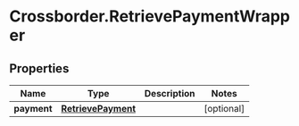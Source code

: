 # Crossborder.RetrievePaymentWrapper

## Properties

Name | Type | Description | Notes
------------ | ------------- | ------------- | -------------
**payment** | [**RetrievePayment**](RetrievePayment.md) |  | [optional] 


